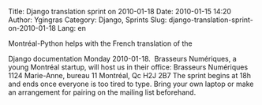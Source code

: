 Title: Django translation sprint on 2010-01-18
Date: 2010-01-15 14:20
Author: Ygingras
Category: Django, Sprints
Slug: django-translation-sprint-on-2010-01-18
Lang: en

<!--:en-->Montréal-Python helps with the French translation of the
Django documentation Monday 2010-01-18.  Brasseurs Numériques, a  young
Montréal startup, will host us in their office: Brasseurs Numériques
1124 Marie-Anne, bureau 11 Montréal, Qc H2J 2B7 The sprint begins at 18h
and ends once everyone is too tired to type. Bring your own laptop or
make an arrangement for pairing on the mailing list beforehand.
